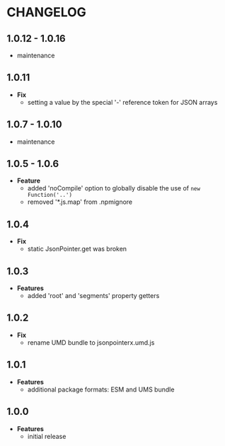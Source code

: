 # CHANGELOG

## 1.0.12 - 1.0.16

* maintenance

## 1.0.11

* **Fix**
  * setting a value by the special '-' reference token for JSON arrays

## 1.0.7 - 1.0.10

* maintenance

## 1.0.5 - 1.0.6

* **Feature**
  * added 'noCompile' option to globally disable the use of `new Function('..')`
  * removed '*.js.map' from .npmignore

## 1.0.4

* **Fix**
  * static JsonPointer.get was broken

## 1.0.3

* **Features**
  * added 'root' and 'segments' property getters

## 1.0.2

* **Fix**
  * rename UMD bundle to jsonpointerx.umd.js

## 1.0.1

* **Features**
  * additional package formats: ESM and UMS bundle

## 1.0.0

* **Features**
  * initial release
